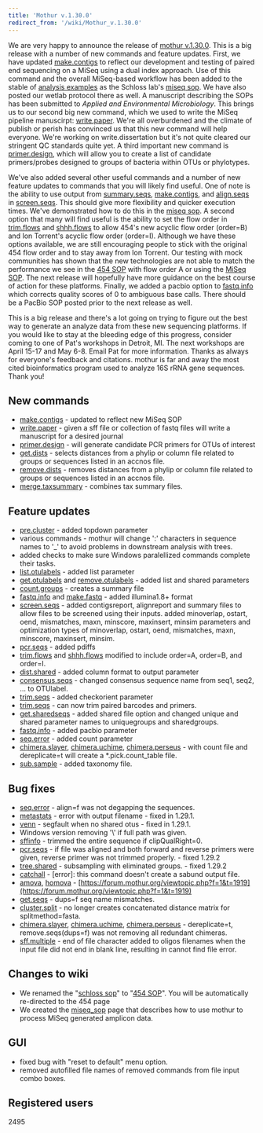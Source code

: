 ```yaml
---
title: 'Mothur v.1.30.0'
redirect_from: '/wiki/Mothur_v.1.30.0'
---
```

We are very happy to announce the release of [mothur
v.1.30.0](mothur_v.1.30.0). This is a big release with a
number of new commands and feature updates. First, we have updated
[make.contigs](make.contigs) to reflect our development and
testing of paired end sequencing on a MiSeq using a dual index approach.
Use of this command and the overall MiSeq-based workflow has been added
to the stable of [analysis examples](Analysis_examples) as
the Schloss lab\'s [miseq sop](MiSeq_SOP). We have also
posted our wetlab protocol there as well. A manuscript describing the
SOPs has been submitted to *Applied and Environmental Microbiology*.
This brings us to our second big new command, which we used to write the
MiSeq pipeline manuscirpt: [write.paper](write.paper). We\'re
all overburdened and the climate of publish or perish has convinced us
that this new command will help everyone. We\'re working on
write.dissertation but it\'s not quite cleared our stringent QC
standards quite yet. A third important new command is
[primer.design](primer.design), which will allow you to
create a list of candidate primers/probes designed to groups of bacteria
within OTUs or phylotypes.

We\'ve also added several other useful commands and a number of new
feature updates to commands that you will likely find useful. One of
note is the ability to use output from
[summary.seqs](summary.seqs),
[make.contigs](make.contigs), and
[align.seqs](align.seqs) in
[screen.seqs](screen.seqs). This should give more flexibility
and quicker execution times. We\'ve demonstrated how to do this in the
[miseq sop](MiSeq_SOP). A second option that many will find
useful is the ability to set the flow order in
[trim.flows](trim.flows) and
[shhh.flows](shhh.flows) to allow 454\'s new acyclic flow
order (order=B) and Ion Torrent\'s acyclic flow order (order=I).
Although we have these options available, we are still encouraging
people to stick with the original 454 flow order and to stay away from
Ion Torrent. Our testing with mock communities has shown that the new
technologies are not able to match the performance we see in the [454
SOP](454_SOP) with flow order A or using the [MiSeq
SOP](MiSeq_SOP). The next release will hopefully have more
guidance on the best course of action for these platforms. Finally, we
added a pacbio option to [fastq.info](fastq.info) which
corrects quality scores of 0 to ambiguous base calls. There should be a
PacBio SOP posted prior to the next release as well.

This is a big release and there\'s a lot going on trying to figure out
the best way to generate an analyze data from these new sequencing
platforms. If you would like to stay at the bleeding edge of this
progress, consider coming to one of Pat\'s workshops in Detroit, MI. The
next workshops are April 15-17 and May 6-8. Email Pat for more
information. Thanks as always for everyone\'s feedback and citations.
mothur is far and away the most cited bioinformatics program used to
analyze 16S rRNA gene sequences. Thank you!

## New commands

-   [make.contigs](make.contigs) - updated to reflect new
    MiSeq SOP
-   [write.paper](write.paper) - given a sff file or
    collection of fastq files will write a manuscript for a desired
    journal
-   [primer.design](primer.design) - will generate candidate
    PCR primers for OTUs of interest
-   [get.dists](get.dists) - selects distances from a phylip
    or column file related to groups or sequences listed in an accnos
    file.
-   [remove.dists](remove.dists) - removes distances from a
    phylip or column file related to groups or sequences listed in an
    accnos file.
-   [merge.taxsummary](merge.taxsummary) - combines tax
    summary files.

## Feature updates

-   [pre.cluster](pre.cluster) - added topdown parameter
-   various commands - mothur will change \':\' characters in sequence
    names to \'\_\' to avoid problems in downstream analysis with trees.
-   added checks to make sure Windows paralellized commands complete
    their tasks.
-   [list.otulabels](list.otulabels) - added list parameter
-   [get.otulabels](get.otulabels) and
    [remove.otulabels](remove.otulabels) - added list and
    shared parameters
-   [count.groups](count.groups) - creates a summary file
-   [fastq.info](fastq.info) and
    [make.fastq](make.fastq) - added illumina1.8+ format
-   [screen.seqs](screen.seqs) - added contigsreport,
    alignreport and summary files to allow files to be screened using
    their inputs. added minoverlap, ostart, oend, mismatches, maxn,
    minscore, maxinsert, minsim parameters and optimization types of
    minoverlap, ostart, oend, mismatches, maxn, minscore, maxinsert,
    minsim.
-   [pcr.seqs](pcr.seqs) - added pdiffs
-   [trim.flows](trim.flows) and
    [shhh.flows](shhh.flows) modified to include order=A,
    order=B, and order=I.
-   [dist.shared](dist.shared) - added column format to
    output parameter
-   [consensus.seqs](consensus.seqs) - changed consensus
    sequence name from seq1, seq2, \... to OTUlabel.
-   [trim.seqs](trim.seqs) - added checkorient parameter
-   [trim.seqs](trim.seqs) - can now trim paired barcodes and
    primers.
-   [get.sharedseqs](get.sharedseqs) - added shared file
    option and changed unique and shared parameter names to uniquegroups
    and sharedgroups.
-   [fastq.info](fastq.info) - added pacbio parameter
-   [seq.error](seq.error) - added count parameter
-   [chimera.slayer](chimera.slayer),
    [chimera.uchime](chimera.uchime),
    [chimera.perseus](chimera.perseus) - with count file and
    dereplicate=t will create a \*.pick.count\_table file.
-   [sub.sample](sub.sample) - added taxonomy file.

## Bug fixes

-   [seq.error](seq.error) - align=f was not degapping the
    sequences.
-   [metastats](metastats) - error with output filename -
    fixed in 1.29.1.
-   [venn](venn) - segfault when no shared otus - fixed in
    1.29.1.
-   Windows version removing \'\\\' if full path was given.
-   [sffinfo](sffinfo) - trimmed the entire sequence if
    clipQualRight=0.
-   [pcr.seqs](pcr.seqs) - if file was aligned and both
    forward and reverse primers were given, reverse primer was not
    trimmed properly. - fixed 1.29.2
-   [tree.shared](tree.shared) - subsampling with eliminated
    groups. - fixed 1.29.2
-   [catchall](catchall) - \[error\]: this command doesn\'t
    create a sabund output file.
-   [amova](amova), [homova](homova) -
    [https://forum.mothur.org/viewtopic.php?f=1&t=1919](https://forum.mothur.org/viewtopic.php?f=1&t=1919)
-   [get.seqs](get.seqs) - dups=f seq name mismatches.
-   [cluster.split](cluster.split) - no longer creates
    concatenated distance matrix for splitmethod=fasta.
-   [chimera.slayer](chimera.slayer),
    [chimera.uchime](chimera.uchime),
    [chimera.perseus](chimera.perseus) - dereplicate=t,
    remove.seqs(dups=f) was not removing all redundant chimeras.
-   [sff.multiple](sff.multiple) - end of file character
    added to oligos filenames when the input file did not end in blank
    line, resulting in cannot find file error.

## Changes to wiki

-   We renamed the \"[schloss sop](Schloss_SOP)\" to \"[454
    SOP](454_SOP)\". You will be automatically re-directed to
    the 454 page
-   We created the [miseq\_sop](MiSeq_SOP) page that
    describes how to use mothur to process MiSeq generated amplicon
    data.

## GUI

-   fixed bug with \"reset to default\" menu option.
-   removed autofilled file names of removed commands from file input
    combo boxes.

## Registered users

2495
